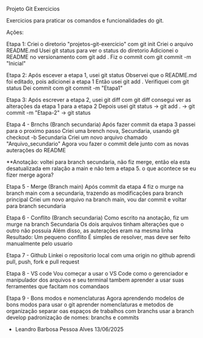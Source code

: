 Projeto Git Exercicios

Exercicios para praticar os comandos e funcionalidades do git.

Ações:

   Etapa 1:
	Criei o diretorio "projetos-git-exercicio" com git init
	Criei o arquivo README.md
	Usei git status para ver o status do diretorio
	Adicionei o README no versionamento com git add .
	Fiz o commit com git commit -m "Inicial"

   Etapa 2:
	Após escever a etapa 1, usei git status 
	Observei que o README.md foi editado, pois adicionei a etapa 1
	Então usei git add .
	Verifiquei com git status
	Dei commit com git commit -m "Etapa1"

   Etapa 3:
	Após escrever a etapa 2, usei git diff
	com git diff consegui ver as alterações da etapa 1 para a etapa 2
	Depois usei git status -> git add . -> git commit -m "Etapa-2" -> git status

   Etapa 4 - Brnchs (Branch secundaria)
	Após fazer commit da etapa 3 passei para o proximo passo
	Criei uma brench nova, Secundaria, usando git checkout -b Secundaria
	Criei um novo arquivo chamado "Arquivo_secundario"
	Agora vou fazer o commit dele junto com as novas auterações do README


**Anotação: voltei para branch secundaria, não fiz merge, então ela esta desatualizada em ralação a main e não tem a etapa 5. o que acontece se eu fizer merge agora?


   Etapa 5 - Merge (Branch main)
	Após commit da etapa 4 fiz o murge na branch main com a secundaria, trazendo as modificações para branch principal
	Criei um novo arquivo na branch main, vou dar commit e voltar para branch secundaria

   Etapa 6 - Conflito (Branch secundaria)
	Como escrito na anotação, fiz um murge na branch Secundaria
	Os dois arquivos tinham alterações que o outro não possuia
	Além disso, as auterações eram na mesma linha
	Resultado: Um pequeno conflito
	É simples de resolver, mas deve ser feito manualmente pelo usuario

  Etapa 7 - Github
    Linkei o repositorio local com uma origin no github
	aprendi pull, push, fork e pull request

  Etapa 8 - VS code
    Vou começar a usar o VS Code como o gerenciador e manipulador dos arquivos e seu terminal
	tambem aprender a usar suas ferramentes que facitam nos comandaos

  Etapa 9 - Bons modos e nomenclaturas
    Agora aprendendo modelos de bons modos para usar o git
	aprender nomenclaturas e metodos de organização
	separar oas espaços de trabalhos com branchs
	usar a branch develop
	padronização de nomes: branchs e commits

- Leandro Barbosa Pessoa Alves 13/06/2025